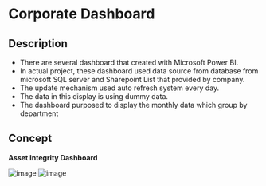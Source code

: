 # Corporate Dashboard

## Description
- There are several dashboard that created with Microsoft Power BI.
- In actual project, these dashboard used data source from database from microsoft SQL server and Sharepoint List that provided by company.
- The update mechanism used auto refresh system every day.
- The data in this display is using dummy data.
- The dashboard purposed to display the monthly data which group by department

## Concept
**Asset Integrity Dashboard**

![image](https://user-images.githubusercontent.com/116418621/233532666-34d438c4-ed13-4c98-b1f7-9aab27624009.png)
![image](https://user-images.githubusercontent.com/116418621/233532751-cfe4d20e-b900-4fdd-bf51-e252afb5de1c.png)

